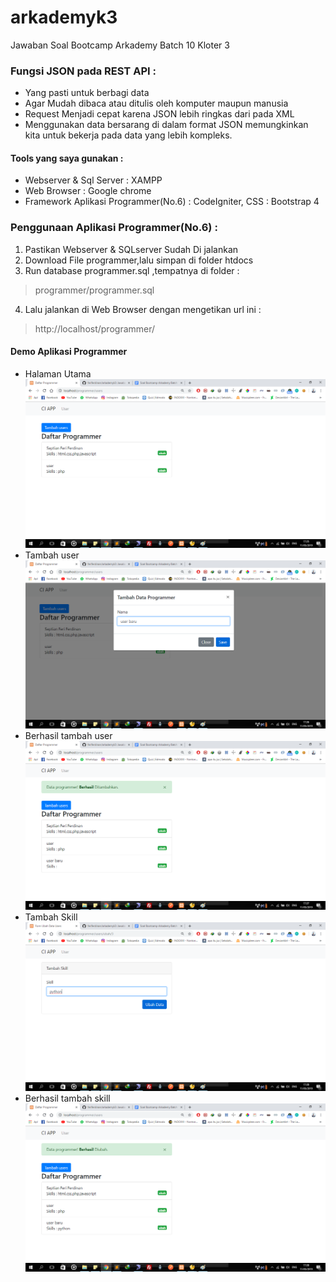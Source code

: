 # arkademyk3
Jawaban Soal Bootcamp Arkademy Batch 10 Kloter 3

### Fungsi JSON pada REST API :
* Yang pasti untuk berbagi data
* Agar Mudah dibaca atau ditulis oleh komputer maupun manusia
* Request Menjadi cepat karena JSON lebih ringkas dari pada XML
* Menggunakan data bersarang di dalam format JSON memungkinkan kita untuk bekerja pada data yang lebih kompleks.

#### Tools yang saya gunakan :
  * Webserver & Sql Server : XAMPP
  * Web Browser : Google chrome
  * Framework Aplikasi Programmer(No.6) : CodeIgniter, CSS : Bootstrap 4

### Penggunaan Aplikasi Programmer(No.6) :
1. Pastikan Webserver & SQLserver Sudah Di jalankan
2. Download File programmer,lalu simpan di folder htdocs
3. Run database programmer.sql ,tempatnya di folder :
> programmer/programmer.sql
4. Lalu jalankan di Web Browser dengan mengetikan url ini :
> http://localhost/programmer/

#### Demo Aplikasi Programmer
* Halaman Utama
![demo](https://github.com/feriferdinan/arkademyk3/blob/master/programmer/demo1.png)
* Tambah user
![demo](https://github.com/feriferdinan/arkademyk3/blob/master/programmer/demo2.png)
* Berhasil tambah user
![demo](https://github.com/feriferdinan/arkademyk3/blob/master/programmer/demo3.png)
* Tambah Skill
![demo](https://github.com/feriferdinan/arkademyk3/blob/master/programmer/demo4.png)
* Berhasil tambah skill
![demo](https://github.com/feriferdinan/arkademyk3/blob/master/programmer/demo5.png)

